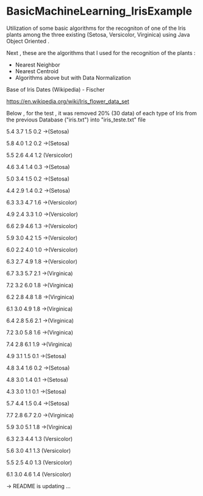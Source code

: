 # BasicMachineLearning_IrisExample
Utilization of some basic algorithms for the recogniton of one of the Iris plants among the three existing (Setosa, Versicolor, Virginica) using Java Object Oriented .

Next , these are the algorithms that I used for the recognition of the plants :
* Nearest Neighbor
* Nearest Centroid
* Algorithms above but with Data Normalization 

Base of Iris Dates (Wikipedia) - Fischer
 
https://en.wikipedia.org/wiki/Iris_flower_data_set


Below , for the test , it was removed 20% (30 data) of each type of Iris from the previous Database ("iris.txt") into "iris_teste.txt" file

5.4 3.7 1.5 0.2 ->(Setosa)

5.8 4.0 1.2 0.2 ->(Setosa)

5.5 2.6 4.4 1.2 (Versicolor)

4.6 3.4 1.4 0.3 ->(Setosa)

5.0 3.4 1.5 0.2 ->(Setosa)

4.4 2.9 1.4 0.2 ->(Setosa)

6.3 3.3 4.7 1.6 ->(Versicolor)

4.9 2.4 3.3 1.0 ->(Versicolor)

6.6 2.9 4.6 1.3 ->(Versicolor)

5.9 3.0 4.2 1.5 ->(Versicolor)

6.0 2.2 4.0 1.0 ->(Versicolor)

6.3 2.7 4.9 1.8 ->(Versicolor)

6.7 3.3 5.7 2.1 ->(Virginica)

7.2 3.2 6.0 1.8 ->(Virginica)

6.2 2.8 4.8 1.8 ->(Virginica)

6.1 3.0 4.9 1.8 ->(Virginica)

6.4 2.8 5.6 2.1 ->(Virginica)

7.2 3.0 5.8 1.6 ->(Virginica)

7.4 2.8 6.1 1.9 ->(Virginica)

4.9 3.1 1.5 0.1 ->(Setosa)

4.8 3.4 1.6 0.2 ->(Setosa)

4.8 3.0 1.4 0.1 ->(Setosa)

4.3 3.0 1.1 0.1 ->(Setosa)

5.7 4.4 1.5 0.4 ->(Setosa)

7.7 2.8 6.7 2.0 ->(Virginica)

5.9 3.0 5.1 1.8 ->(Virginica)

6.3 2.3 4.4 1.3 (Versicolor)

5.6 3.0 4.1 1.3 (Versicolor)

5.5 2.5 4.0 1.3 (Versicolor)

6.1 3.0 4.6 1.4 (Versicolor)



-> README is updating ...
